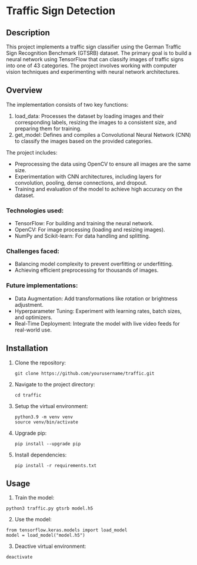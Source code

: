 # Traffic Sign Detection

## Description

This project implements a traffic sign classifier using the German Traffic Sign Recognition Benchmark (GTSRB) dataset. The primary goal is to build a neural network using TensorFlow that can classify images of traffic signs into one of 43 categories. The project involves working with computer vision techniques and experimenting with neural network architectures.

## Overview

The implementation consists of two key functions:
1. load_data: Processes the dataset by loading images and their corresponding labels, resizing the images to a consistent size, and preparing them for training.
2. get_model: Defines and compiles a Convolutional Neural Network (CNN) to classify the images based on the provided categories.

The project includes:
- Preprocessing the data using OpenCV to ensure all images are the same size.
- Experimentation with CNN architectures, including layers for convolution, pooling, dense connections, and dropout.
- Training and evaluation of the model to achieve high accuracy on the dataset.

### Technologies used:
- TensorFlow: For building and training the neural network.
- OpenCV: For image processing (loading and resizing images).
- NumPy and Scikit-learn: For data handling and splitting.

### Challenges faced:
- Balancing model complexity to prevent overfitting or underfitting.
- Achieving efficient preprocessing for thousands of images.

### Future implementations:
- Data Augmentation: Add transformations like rotation or brightness adjustment.
- Hyperparameter Tuning: Experiment with learning rates, batch sizes, and optimizers.
- Real-Time Deployment: Integrate the model with live video feeds for real-world use.

## Installation

1. Clone the repository:
    ```
    git clone https://github.com/yourusername/traffic.git
    ```
2. Navigate to the project directory:
    ```
    cd traffic
    ```
3. Setup the virtual environment:
    ```
    python3.9 -m venv venv
    source venv/bin/activate
    ```
4. Upgrade pip:
    ```
    pip install --upgrade pip
    ```
5. Install dependencies:
    ```
    pip install -r requirements.txt
    ```

## Usage

1. Train the model:
```
python3 traffic.py gtsrb model.h5
```
2. Use the model:
```
from tensorflow.keras.models import load_model
model = load_model("model.h5")
```
3. Deactive virtual environment:
```
deactivate
```